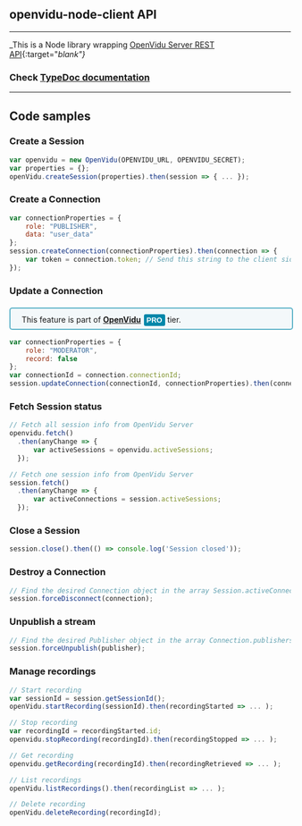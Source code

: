 <h2 id="section-title">openvidu-node-client API</h2>
<hr>

_This is a Node library wrapping [OpenVidu Server REST API](reference-docs/REST-API/){:target="_blank"}_

<h3>Check <a href="api/openvidu-node-client" target="blank">TypeDoc documentation</a></h3>

<hr>

## Code samples

### Create a Session

```javascript
var openvidu = new OpenVidu(OPENVIDU_URL, OPENVIDU_SECRET);
var properties = {};
openVidu.createSession(properties).then(session => { ... });
```

### Create a Connection

```javascript
var connectionProperties = {
    role: "PUBLISHER",
    data: "user_data"
};
session.createConnection(connectionProperties).then(connection => { 
    var token = connection.token; // Send this string to the client side
});
```

### Update a Connection

<div style="
    display: table;
    border: 2px solid #0088aa9e;
    border-radius: 5px;
    width: 100%;
    margin-top: 20px;
    margin-bottom: 15px;
    padding: 10px 0 5px 0;
    background-color: rgba(0, 136, 170, 0.04);"><div style="display: table-cell; vertical-align: middle">
    <i class="icon ion-android-alert" style="
    font-size: 50px;
    color: #0088aa;
    display: inline-block;
    padding-left: 25%;
"></i></div>
<div style="
    vertical-align: middle;
    display: table-cell;
    padding-left: 20px;
    padding-right: 20px;
    ">
This feature is part of <a href="openvidu-pro/" target="_blank"><strong>OpenVidu</strong><span id="openvidu-pro-tag" style="display: inline-block; background-color: rgb(0, 136, 170); color: white; font-weight: bold; padding: 0px 5px; margin-left: 5px; border-radius: 3px; font-size: 13px; line-height:21px; font-family: Montserrat, sans-serif;">PRO</span></a> tier.
</div>
</div>

```javascript
var connectionProperties = {
    role: "MODERATOR",
    record: false
};
var connectionId = connection.connectionId;
session.updateConnection(connectionId, connectionProperties).then(connection => { ... });
```

### Fetch Session status

```javascript
// Fetch all session info from OpenVidu Server
openvidu.fetch()
  .then(anyChange => {
      var activeSessions = openvidu.activeSessions;
  });

// Fetch one session info from OpenVidu Server
session.fetch()
  .then(anyChange => {
      var activeConnections = session.activeSessions;
  });
```

### Close a Session

```javascript
session.close().then(() => console.log('Session closed'));
```

### Destroy a Connection

```javascript
// Find the desired Connection object in the array Session.activeConnections
session.forceDisconnect(connection);
```

### Unpublish a stream

```javascript
// Find the desired Publisher object in the array Connection.publishers
session.forceUnpublish(publisher);
```

### Manage recordings

```javascript
// Start recording
var sessionId = session.getSessionId();
openVidu.startRecording(sessionId).then(recordingStarted => ... );

// Stop recording
var recordingId = recordingStarted.id;
openvidu.stopRecording(recordingId).then(recordingStopped => ... );

// Get recording
openvidu.getRecording(recordingId).then(recordingRetrieved => ... );

// List recordings
openVidu.listRecordings().then(recordingList => ... );

// Delete recording
openVidu.deleteRecording(recordingId);
```

<br>
